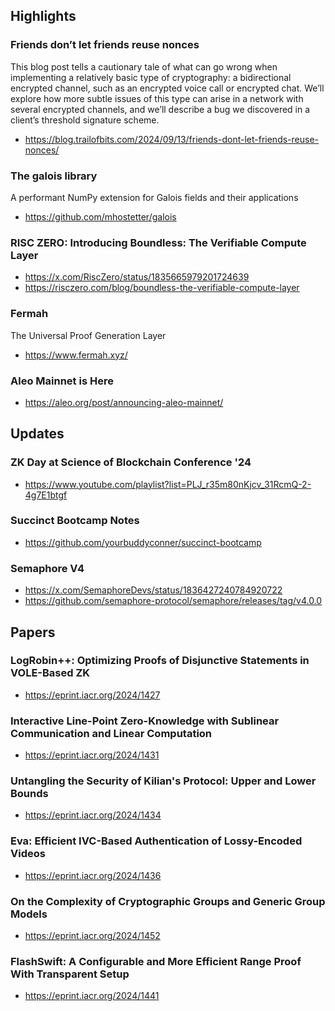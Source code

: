 ## Highlights
### Friends don’t let friends reuse nonces
This blog post tells a cautionary tale of what can go wrong when implementing a relatively basic type of cryptography: a bidirectional encrypted channel, such as an encrypted voice call or encrypted chat. We’ll explore how more subtle issues of this type can arise in a network with several encrypted channels, and we’ll describe a bug we discovered in a client’s threshold signature scheme.
- <https://blog.trailofbits.com/2024/09/13/friends-dont-let-friends-reuse-nonces/>
### The galois library
A performant NumPy extension for Galois fields and their applications
- <https://github.com/mhostetter/galois>
### RISC ZERO: Introducing Boundless: The Verifiable Compute Layer
- <https://x.com/RiscZero/status/1835665979201724639>
- <https://risczero.com/blog/boundless-the-verifiable-compute-layer>
### Fermah
The Universal Proof Generation Layer
- <https://www.fermah.xyz/>
### Aleo Mainnet is Here
- <https://aleo.org/post/announcing-aleo-mainnet/>

## Updates
### ZK Day at Science of Blockchain Conference '24
- <https://www.youtube.com/playlist?list=PLJ_r35m80nKjcv_31RcmQ-2-4g7E1btgf>

### Succinct Bootcamp Notes
- <https://github.com/yourbuddyconner/succinct-bootcamp>
### Semaphore V4
- <https://x.com/SemaphoreDevs/status/1836427240784920722>
- <https://github.com/semaphore-protocol/semaphore/releases/tag/v4.0.0>

## Papers
### LogRobin++: Optimizing Proofs of Disjunctive Statements in VOLE-Based ZK
- <https://eprint.iacr.org/2024/1427>
### Interactive Line-Point Zero-Knowledge with Sublinear Communication and Linear Computation
- <https://eprint.iacr.org/2024/1431>
### Untangling the Security of Kilian's Protocol: Upper and Lower Bounds
- <https://eprint.iacr.org/2024/1434>
### Eva: Efficient IVC-Based Authentication of Lossy-Encoded Videos
- <https://eprint.iacr.org/2024/1436>
### On the Complexity of Cryptographic Groups and Generic Group Models
- <https://eprint.iacr.org/2024/1452>
### FlashSwift: A Configurable and More Efficient Range Proof With Transparent Setup
- <https://eprint.iacr.org/2024/1441>

